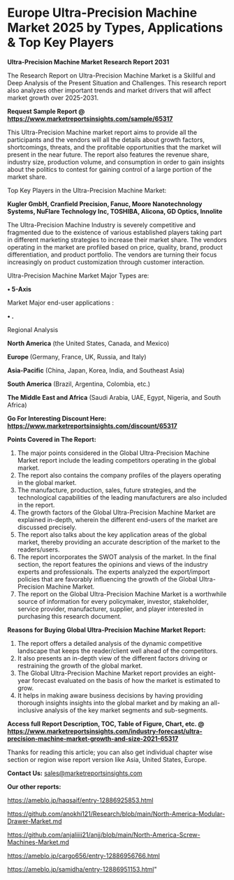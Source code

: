 # Europe Ultra-Precision Machine Market 2025 by Types, Applications & Top Key Players

<strong>Ultra-Precision Machine Market Research Report 2031</strong>

The Research Report on Ultra-Precision Machine Market is a Skillful and Deep Analysis of the Present Situation and Challenges. This research report also analyzes other important trends and market drivers that will affect market growth over 2025-2031.

<strong>Request Sample Report @ <a href=https://www.marketreportsinsights.com/sample/65317>https://www.marketreportsinsights.com/sample/65317</a></strong>

This Ultra-Precision Machine market report aims to provide all the participants and the vendors will all the details about growth factors, shortcomings, threats, and the profitable opportunities that the market will present in the near future. The report also features the revenue share, industry size, production volume, and consumption in order to gain insights about the politics to contest for gaining control of a large portion of the market share.

Top Key Players in the Ultra-Precision Machine Market:

<strong>Kugler GmbH, Cranfield Precision, Fanuc, Moore Nanotechnology Systems, NuFlare Technology Inc, TOSHIBA, Alicona, GD Optics, Innolite</strong>

The Ultra-Precision Machine Industry is severely competitive and fragmented due to the existence of various established players taking part in different marketing strategies to increase their market share. The vendors operating in the market are profiled based on price, quality, brand, product differentiation, and product portfolio. The vendors are turning their focus increasingly on product customization through customer interaction.

Ultra-Precision Machine Market Major Types are:

<strong>• 5-Axis</strong>

Market Major end-user applications :

<strong>• .</strong>

Regional Analysis

</u><strong><b>North America</b></strong> (the United States, Canada, and Mexico)

<strong><b>Europe </b></strong>(Germany, France, UK, Russia, and Italy)

<strong><b>Asia-Pacific</b></strong> (China, Japan, Korea, India, and Southeast Asia)

<strong><b>South America</b></strong> (Brazil, Argentina, Colombia, etc.)

<strong><b>The Middle East and Africa</b></strong> (Saudi Arabia, UAE, Egypt, Nigeria, and South Africa)

<strong>Go For Interesting Discount Here: <a href=https://www.marketreportsinsights.com/discount/65317>https://www.marketreportsinsights.com/discount/65317</a></strong>

<strong>Points Covered in The Report:</strong>
<ol>
  <li>The major points considered in the Global Ultra-Precision Machine Market report include the leading competitors operating in the global market.</li>
  <li>The report also contains the company profiles of the players operating in the global market.</li>
  <li>The manufacture, production, sales, future strategies, and the technological capabilities of the leading manufacturers are also included in the report.</li>
  <li>The growth factors of the Global Ultra-Precision Machine Market are explained in-depth, wherein the different end-users of the market are discussed precisely.</li>
  <li>The report also talks about the key application areas of the global market, thereby providing an accurate description of the market to the readers/users.</li>
  <li>The report incorporates the SWOT analysis of the market. In the final section, the report features the opinions and views of the industry experts and professionals. The experts analyzed the export/import policies that are favorably influencing the growth of the Global Ultra-Precision Machine Market.</li>
  <li>The report on the Global Ultra-Precision Machine Market is a worthwhile source of information for every policymaker, investor, stakeholder, service provider, manufacturer, supplier, and player interested in purchasing this research document.</li>
</ol>
<strong>Reasons for Buying Global Ultra-Precision Machine Market Report:</strong>

<ol>
  <li>The report offers a detailed analysis of the dynamic competitive landscape that keeps the reader/client well ahead of the competitors.</li>
  <li>It also presents an in-depth view of the different factors driving or restraining the growth of the global market.</li>
  <li>The Global Ultra-Precision Machine Market report provides an eight-year forecast evaluated on the basis of how the market is estimated to grow.</li>
  <li>It helps in making aware business decisions by having providing thorough insights insights into the global market and by making an all-inclusive analysis of the key market segments and sub-segments.</li>
</ol>
<strong>Access full Report Description, TOC, Table of Figure, Chart, etc. @ <a href=https://www.marketreportsinsights.com/industry-forecast/ultra-precision-machine-market-growth-and-size-2021-65317>https://www.marketreportsinsights.com/industry-forecast/ultra-precision-machine-market-growth-and-size-2021-65317</a></strong>


Thanks for reading this article; you can also get individual chapter wise section or region wise report version like Asia, United States, Europe.

<strong>Contact Us:</strong>
sales@marketreportsinsights.com

<strong>Our other reports:</strong>

<a href=https://ameblo.jp/haqsaif/entry-12886925853.html>https://ameblo.jp/haqsaif/entry-12886925853.html</a>

<a href=https://github.com/anokhi121/Research/blob/main/North-America-Modular-Drawer-Market.md>https://github.com/anokhi121/Research/blob/main/North-America-Modular-Drawer-Market.md</a>

<a href=https://github.com/anjaliiii21/anjj/blob/main/North-America-Screw-Machines-Market.md>https://github.com/anjaliiii21/anjj/blob/main/North-America-Screw-Machines-Market.md</a>

<a href=https://ameblo.jp/cargo656/entry-12886956766.html>https://ameblo.jp/cargo656/entry-12886956766.html</a>

<a href=https://ameblo.jp/samidha/entry-12886951153.html>https://ameblo.jp/samidha/entry-12886951153.html</a>"
